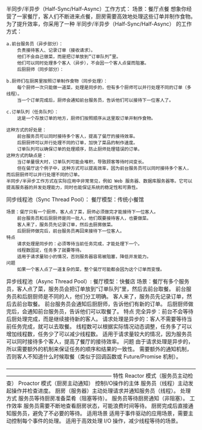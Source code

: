 半同步/半异步（Half-Sync/Half-Async）工作方式：
    场景：餐厅点餐
    想象你经营了一家餐厅，客人们不断进来点餐，厨房需要高效地处理这些订单并制作食物。为了提升效率，你采用了一种 半同步/半异步（Half-Sync/Half-Async） 的工作方式：

    a.前台服务员（异步部分）：
        负责接待客人、记录订单（接收请求）。
        他们不会自己做菜，而是把订单放到“订单队列”里。
        他们可以同时处理多个客人（异步），不会因一个客人点餐而阻塞。
        后厨厨师（同步部分）：

    b.厨师们在厨房里按照订单制作食物（同步处理）：
        每个厨师一次只能做一道菜，处理是同步的，但有多个厨师可以并行处理不同的订单（多线程）。
        当一个订单完成后，厨师会通知前台服务员，告诉他们可以接待下一位客人了。

    c.订单队列（任务队列）：
        这是一个存放订单的地方，厨师们按照顺序从这里取订单并制作食物。

    这种方式的好处是：
        前台服务员可以同时接待多个客人，提高了餐厅的接待效率。
        后厨厨师可以并行处理不同的订单，加快了菜品的制作速度。
        订单队列可以确保订单的处理顺序，防止厨师处理错误的订单。
    这种方式的缺点是：
        当订单量很大时，订单队列可能会堆积，导致顾客等待时间变长。
        但在餐厅这个例子中，这种方式可以提高效率，因为前台服务员可以同时接待多个客人，而后厨厨师可以并行处理不同的订单。
    半同步/半异步工作方式在实际应用中非常常见，例如 Web 服务器、数据库服务器等。它可以提高服务器的并发处理能力，同时也能保证系统的稳定性和可靠性。  

同步线程池（Sync Thread Pool）：
    餐厅模型：传统小餐馆

    场景：餐厅只有一个厨师，客人点了菜，厨师必须做完才能接待下一位客人。
        前台服务员和后厨厨师是同一批人，他们既要接待客人，也要做菜。
        客人来了，服务员先记录订单，然后去厨房做菜。
        后厨厨师做完后，前台服务员再回来接待下一位客人。
    特点
        请求处理是同步的：必须等待当前任务完成，才能处理下一个。
        线程数固定，任务多了就要等待。
        适用于请求量较小的情况，否则服务器容易被阻塞，降低并发能力。
    问题
        如果一个客人点了一道复杂的菜，整个餐厅可能都会因为这个订单而变慢。

异步线程池（Async Thread Pool）:
    餐厅模型：快餐店
    场景：餐厅有多个服务员，客人点了菜，服务员会把订单放到“订单队列”里，然后去前台取餐。
        前台服务员和后厨厨师是不同的人，他们分工明确。
        客人来了，服务员先记录订单，然后去前台取餐。
        前台服务员会通知后厨厨师，告诉他们有新的订单。
        后厨厨师做完后，会通知前台服务员，告诉他们可以取餐了。
    特点
        完全异步：前台不会等待后厨处理完成，而是继续接待新的客人。
        请求处理是异步的：客人不需要等待当前任务完成，就可以去取餐。
        线程数可以根据实际情况动态调整，任务多了可以增加线程数，任务少了可以减少线程数。
        适用于请求量较大的情况，因为服务员可以同时接待多个客人，提高了餐厅的接待效率。
    问题
        由于请求处理是异步的，所以需要额外的机制来保证任务的顺序和结果的一致性。
        需要额外的通知机制，否则客人不知道什么时候取餐（类似于回调函数或 Future/Promise 机制）。


————————————————————————————————————————————————————————
特性	Reactor 模式（服务员主动检查）	Proactor 模式（厨房主动通知）
控制I/O操作的主体	服务员（线程）主动发起操作并检查进度。	厨房（服务器）主动处理请求并通知服务员（线程）。
处理方式	服务员等待厨房准备菜肴（阻塞等待）。	服务员等待厨房通知（非阻塞）。
工作效率	服务员需要不断地查看厨房状态，可能浪费时间等待。	厨房完成后直接通知服务员，避免了不必要的等待。
适用场景	适用于事件驱动的应用场景，需要主动控制每个事件的处理。	适用于高效处理 I/O 操作，减少线程等待的场景。